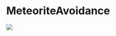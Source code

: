 # MeteoriteAvoidance
 
<img src="https://github.com/wlgns5518/MeteoriteAvoidance/assets/128718414/cc72e0ce-e4d0-4723-9480-90f53fefb538">

